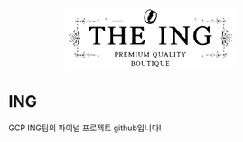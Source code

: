 <p align="center">
<img src="/src/frontend/static/icons/Hipster_NavLogo.svg" width="300" alt="Online Boutique" />
</p>

# ING
GCP ING팀의 파이널 프로젝트 github입니다!

# 


